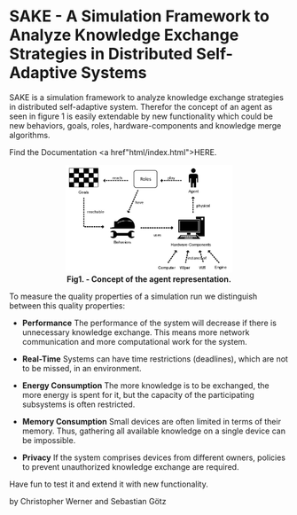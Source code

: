 # SAKE - A Simulation Framework to Analyze Knowledge Exchange Strategies in Distributed Self-Adaptive Systems

SAKE is a simulation framework to analyze knowledge exchange strategies in distributed self-adaptive system. Therefor the concept of an agent as seen in figure 1 is easily extendable by new functionality which could be new behaviors, goals, roles, hardware-components and knowledge merge algorithms.

Find the Documentation <a href"html/index.html">HERE</a>.

<div class="image" align="center">
<img src="DocumentationFiles/image/Concept.jpg" alt="Concept of an agent" title="Concept" style="width: 300px;"/>
<div><b>Fig1. - Concept of the agent representation.</b></div>
</div>

To measure the quality properties of a simulation run we distinguish between this quality properties:

- <b>Performance</b> The performance of the system will decrease if there is unnecessary knowledge exchange. This means more network communication and more computational work for the system.

- <b>Real-Time</b> Systems can have time restrictions (deadlines), which are not to be missed, in an environment.

- <b>Energy Consumption</b> The more knowledge is to be exchanged, the more energy is spent for it, but the capacity of the participating subsystems is often restricted.

- <b>Memory Consumption</b> Small devices are often limited in terms of their memory. Thus, gathering all available knowledge on a single device can be impossible.

- <b>Privacy</b> If the system comprises devices from different owners, policies to prevent unauthorized knowledge exchange are required.

Have fun to test it and extend it with new functionality.

by Christopher Werner and Sebastian G&ouml;tz


